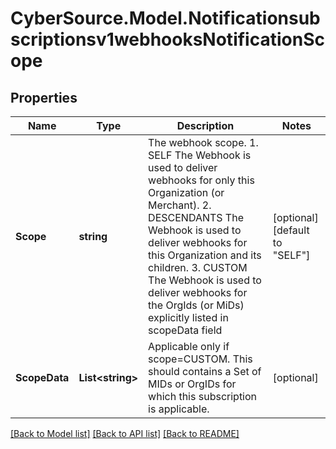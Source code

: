 # CyberSource.Model.Notificationsubscriptionsv1webhooksNotificationScope
## Properties

Name | Type | Description | Notes
------------ | ------------- | ------------- | -------------
**Scope** | **string** | The webhook scope. 1. SELF The Webhook is used to deliver webhooks for only this Organization (or Merchant). 2. DESCENDANTS The Webhook is used to deliver webhooks for this Organization and its children. 3. CUSTOM The Webhook is used to deliver webhooks for the OrgIds (or MiDs) explicitly listed in scopeData field | [optional] [default to "SELF"]
**ScopeData** | **List&lt;string&gt;** | Applicable only if scope&#x3D;CUSTOM. This should contains a Set of MIDs or OrgIDs for which this subscription is applicable. | [optional] 

[[Back to Model list]](../README.md#documentation-for-models) [[Back to API list]](../README.md#documentation-for-api-endpoints) [[Back to README]](../README.md)

